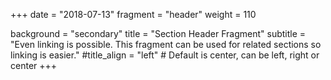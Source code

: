 +++
date = "2018-07-13"
fragment = "header"
weight = 110

background = "secondary"
title = "Section Header Fragment"
subtitle = "Even linking is possible. This fragment can be used for related sections so linking is easier."
#title_align = "left" # Default is center, can be left, right or center
+++
